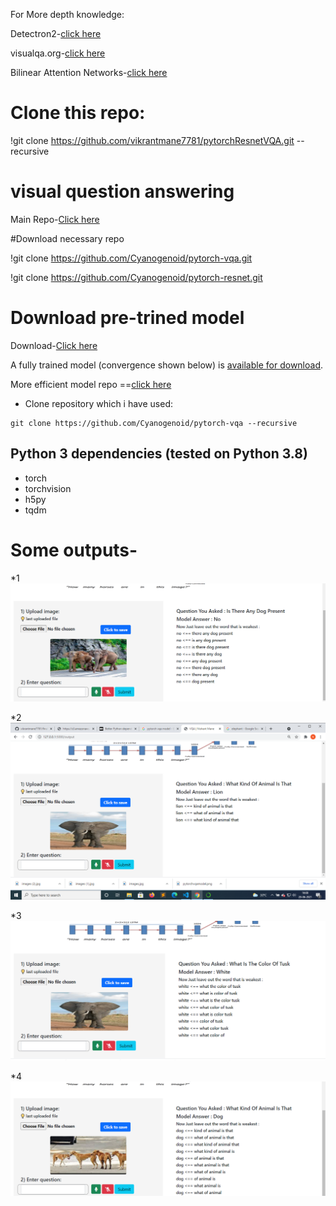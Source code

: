 
For More depth knowledge:

Detectron2-[click here](https://github.com/facebookresearch/detectron2)

visualqa.org-[click here](http://vqa.cloudcv.org/)

Bilinear Attention Networks-[click here](https://github.com/Cyanogenoid/vqa-counting)

# Clone this repo:

!git clone https://github.com/vikrantmane7781/pytorchResnetVQA.git --recursive

# visual question answering

Main Repo-[Click here](https://github.com/Cyanogenoid)

#Download necessary repo

!git clone https://github.com/Cyanogenoid/pytorch-vqa.git

!git clone https://github.com/Cyanogenoid/pytorch-resnet.git

# Download pre-trined model
Download-[Click here](https://github.com/Cyanogenoid/pytorch-vqa/releases/download/v1.0/2017-08-04_00.55.19.pth)

A fully trained model (convergence shown below) is [available for download][5].

More efficient model repo ==[click here](https://github.com/Cyanogenoid/vqa-counting) 


- Clone repository which i have used:
```
git clone https://github.com/Cyanogenoid/pytorch-vqa --recursive
```

## Python 3 dependencies (tested on Python 3.8)

- torch
- torchvision
- h5py
- tqdm

# Some outputs-
*1
![Alt text](https://github.com/vikrantmane7781/pytorchResnetVQA/blob/main/static/Screenshot%20(15).png?raw=true "Optional Title")

*2
![Alt text](https://github.com/vikrantmane7781/pytorchResnetVQA/blob/main/static/Screenshot%20(16).png?raw=true "Optional Title")

*3
![Alt text](https://github.com/vikrantmane7781/pytorchResnetVQA/blob/main/static/Screenshot%20(17).png?raw=true "Optional Title")

*4
![Alt text](https://github.com/vikrantmane7781/pytorchResnetVQA/blob/main/static/Screenshot%20(14).png?raw=true "Optional Title")

[0]: https://arxiv.org/abs/1704.03162
[1]: https://github.com/pytorch/pytorch
[2]: http://visualqa.org/
[3]: https://github.com/ruotianluo/pytorch-resnet
[4]: http://visualqa.org/vqa_v1_download.html
[5]: https://github.com/Cyanogenoid/pytorch-vqa/releases
